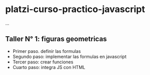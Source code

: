 
# platzi-curso-practico-javascript

...

## Taller N° 1: figuras geometricas

- Primer paso. definir las formulas
- Segundo paso: implementar las formulas en javascript
- Tercer paso: crear funciones
- Cuarto paso: integra JS con HTML
